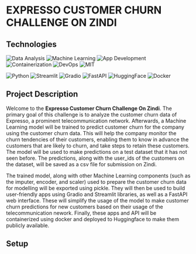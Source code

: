 # EXPRESSO CUSTOMER CHURN CHALLENGE ON ZINDI

## Technologies

![Data Analysis](https://img.shields.io/badge/Data-Analysis-blue)
![Machine Learning](https://img.shields.io/badge/Machine-Learning-blue)
![App Development](https://img.shields.io/badge/App-Development-blue)
![Containerization](https://img.shields.io/badge/Containerization-blue)
![DevOps](https://img.shields.io/badge/DevOps-blue)
![MIT](https://img.shields.io/badge/MIT-License-blue?style=flat)

![Python](https://img.shields.io/badge/Python-3.11-brightgreen)
![Streamlit](https://img.shields.io/badge/Streamlit-1.27.2-brightgreen)
![Gradio](https://img.shields.io/badge/Gradio-3.50.2-brightgreen)
![FastAPI](https://img.shields.io/badge/FastAPI-0.104.0-brightgreen)
![HuggingFace](https://img.shields.io/badge/HuggingFace-0.17.3-brightgreen)
![Docker](https://img.shields.io/badge/Docker-24.0.6-brightgreen)


## Project Description

Welcome to the **Expresso Customer Churn Challenge On Zindi**. The primary goal of this challenge is to analyze the customer churn data of Expresso, a prominent telecommunication network. Afterwards, a Machine Learning model will be trained to predict customer churn for the company using the customer churn data. This will help the company monitor the churn tendencies of their customers, enabling them to know in advance the customers that are likely to churn, and take steps to retain these customers. The model will be used to make predictions on a test dataset that it has not seen before. The predictions, along with the user_ids of the customers on the dataset, will be saved as a csv file for submission on Zindi.

The trained model, along with other Machine Learning components (such as the imputer, encoder, and scaler) used to prepare the customer churn data for modelling will be exported using pickle. They will then be used to build user-friendly apps using Gradio and Streamlit libraries, as well as a FastAPI web interface. These will simplify the usage of the model to make customer churn predictions for new customers based on their usage of the telecommunication nework. Finally, these apps and API will be containerized using docker and deployed to Huggingface to make them publicly available.

## Setup